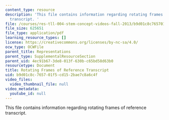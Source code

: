 ```yaml
---
content_type: resource
description: 'This file contains information regarding rotating frames of reference
  transcript. '
file: /courses/res-tll-004-stem-concept-videos-fall-2013/b9d01c8c765701f5cd152bae7c8a6c4f_MITRES_TLL-004F13_RotFraR.pdf
file_size: 625651
file_type: application/pdf
learning_resource_types: []
license: https://creativecommons.org/licenses/by-nc-sa/4.0/
ocw_type: OCWFile
parent_title: Representations
parent_type: SupplementalResourceSection
parent_uid: 4ec91b67-3de8-013f-630b-c65bd58d63b0
resourcetype: Document
title: Rotating Frames of Reference Transcript
uid: b9d01c8c-7657-01f5-cd15-2bae7c8a6c4f
video_files:
  video_thumbnail_file: null
video_metadata:
  youtube_id: null
---
```

This file contains information regarding rotating frames of reference transcript. 